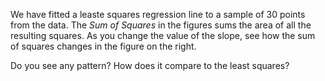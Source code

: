 We have fitted a leaste squares regression line to a sample of 30 points from the data. The *Sum of Squares* in the figures sums the area of all the resulting squares. As you change the value of the slope, see how the sum of squares changes in the figure on the right.

Do you see any pattern? How does it compare to the least squares?

